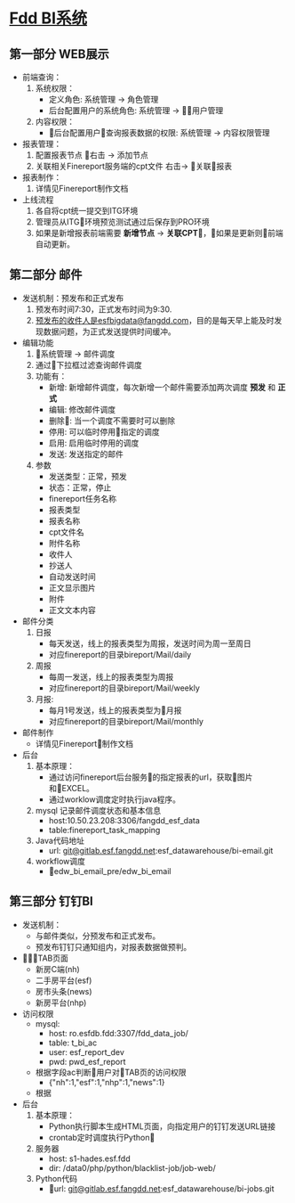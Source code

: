 # [Fdd BI系统](http://bi.fangdd.cn/systemmanager/fine-report.jsp)

## 第一部分 WEB展示
- 前端查询：
    1. 系统权限：
        - 定义角色: 系统管理 -> 角色管理
        - 后台配置用户的系统角色: 系统管理 -> 用户管理
    2. 内容权限：
        - 后台配置用户查询报表数据的权限: 系统管理 -> 内容权限管理
- 报表管理：
    1. 配置报表节点 右击 -> 添加节点
    2. 关联相关Finereport服务端的cpt文件 右击-> 关联报表
- 报表制作：
    1. 详情见Finereport制作文档
- 上线流程
    1. 各自将cpt统一提交到ITG环境
    2. 管理员从ITG环境预览测试通过后保存到PRO环境
    3. 如果是新增报表前端需要 **新增节点** -> **关联CPT**，如果是更新则前端自动更新。

## 第二部分 邮件
- 发送机制：预发布和正式发布
    1. 预发布时间7:30，正式发布时间为9:30.
    2. 预发布的收件人是esfbigdata@fangdd.com，目的是每天早上能及时发现数据问题，为正式发送提供时间缓冲。
- 编辑功能
    1. 系统管理 -> 邮件调度
    2. 通过下拉框过滤查询邮件调度
    3. 功能有：
        - 新增: 新增邮件调度，每次新增一个邮件需要添加两次调度 **预发** 和 **正式**
        - 编辑: 修改邮件调度
        - 删除: 当一个调度不需要时可以删除
        - 停用: 可以临时停用指定的调度
        - 启用: 启用临时停用的调度
        - 发送: 发送指定的邮件
    4. 参数
        - 发送类型：正常，预发
        - 状态：正常，停止
        - finereport任务名称
        - 报表类型
        - 报表名称
        - cpt文件名
        - 附件名称
        - 收件人
        - 抄送人
        - 自动发送时间
        - 正文显示图片
        - 附件
        - 正文文本内容
- 邮件分类
    1. 日报
        - 每天发送，线上的报表类型为周报，发送时间为周一至周日
        - 对应finereport的目录bireport/Mail/daily
    2. 周报
        - 每周一发送，线上的报表类型为周报
        - 对应finereport的目录bireport/Mail/weekly
    3. 月报:
        - 每月1号发送，线上的报表类型为月报
        - 对应finereport的目录bireport/Mail/monthly
- 邮件制作
    - 详情见Finereport制作文档
- 后台
    1. 基本原理：
        - 通过访问finereport后台服务的指定报表的url，获取图片和EXCEL。
        - 通过worklow调度定时执行java程序。
    2. mysql 记录邮件调度状态和基本信息
        - host:10.50.23.208:3306/fangdd_esf_data
        - table:finereport_task_mapping
    3. Java代码地址
        - url: git@gitlab.esf.fangdd.net:esf_datawarehouse/bi-email.git
    4. workflow调度
        - edw_bi_email_pre/edw_bi_email
    
## 第三部分 钉钉BI
- 发送机制：
    - 与邮件类似，分预发布和正式发布。
    - 预发布钉钉只通知组内，对报表数据做预判。
- TAB页面
    - 新房C端(nh)
    - 二手房平台(esf)
    - 房市头条(news)
    - 新房平台(nhp)
- 访问权限
    - mysql: 
        - host: ro.esfdb.fdd:3307/fdd_data_job/
        - table: t_bi_ac
        - user: esf_report_dev
        - pwd: pwd_esf_report
    - 根据字段ac判断用户对TAB页的访问权限
        - {"nh":1,"esf":1,"nhp":1,"news":1}
    - 根据
- 后台
    1. 基本原理：
        - Python执行脚本生成HTML页面，向指定用户的钉钉发送URL链接
        - crontab定时调度执行Python
    2. 服务器
        - host: s1-hades.esf.fdd
        - dir: /data0/php/python/blacklist-job/job-web/
    3. Python代码
        - url: git@gitlab.esf.fangdd.net:esf_datawarehouse/bi-jobs.git